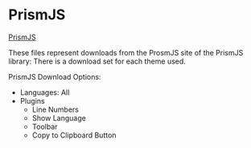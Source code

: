 
# PrismJS

[PrismJS](https://prismjs.com)

These files represent downloads from the ProsmJS site of the PrismJS library:
There is a download set for each theme used.

PrismJS Download Options:
- Languages: All
- Plugins
	- Line Numbers
	- Show Language
	- Toolbar
	- Copy to Clipboard Button

